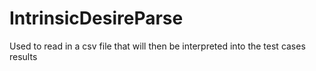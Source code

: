 IntrinsicDesireParse
====================

Used to read in a csv file that will then be interpreted into the test cases results
